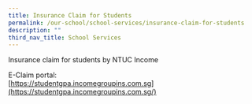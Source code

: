 ```yaml
---
title: Insurance Claim for Students
permalink: /our-school/school-services/insurance-claim-for-students
description: ""
third_nav_title: School Services
---
```

Insurance claim for students by NTUC Income  
  
E-Claim portal:  
[https://studentgpa.incomegroupins.com.sg](https://studentgpa.incomegroupins.com.sg/)